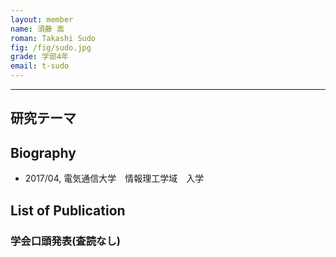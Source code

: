 ```yaml
---
layout: member
name: 須藤 嵩
roman: Takashi Sudo
fig: /fig/sudo.jpg
grade: 学部4年
email: t-sudo
---
```


---


## 研究テーマ

## Biography
- 2017/04, 電気通信大学　情報理工学域　入学


## List of Publication

### 学会口頭発表(査読なし)
